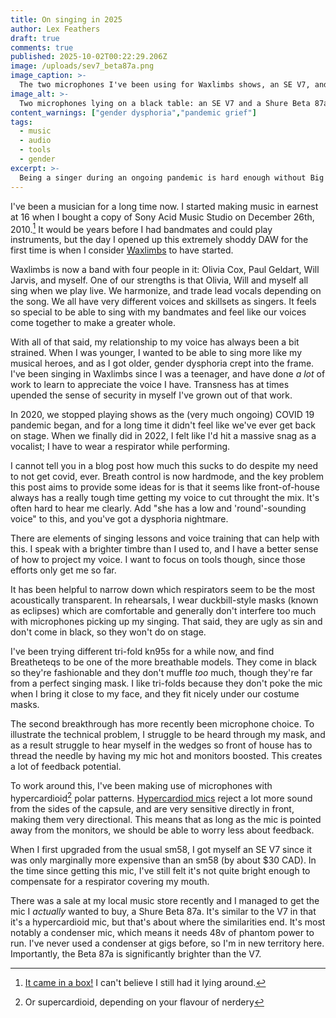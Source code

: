```yaml
---
title: On singing in 2025
author: Lex Feathers
draft: true
comments: true
published: 2025-10-02T00:22:29.206Z
image: /uploads/sev7_beta87a.png
image_caption: >- 
  The two microphones I've been using for Waxlimbs shows, an SE V7, and more recently a Shure Beta 87a
image_alt: >-
  Two microphones lying on a black table: an SE V7 and a Shure Beta 87a
content_warnings: ["gender dysphoria","pandemic grief"]
tags:
  - music
  - audio
  - tools
  - gender
excerpt: >-
  Being a singer during an ongoing pandemic is hard enough without Big Feelings being part of the mix.
---
```


<!-- 
1. brief overview of band, current band makeup and my role
2. the problem: timbre and how that plays with a mask
3. how mic choice can help, and which mask types are more acoustically transparent 
-->

I've been a musician for a long time now. I started making music in earnest at 16 when I bought a copy of Sony Acid Music Studio on December 26th, 2010.[^1] It would be years before I had bandmates and could play instruments, but the day I opened up this extremely shoddy DAW for the first time is when I consider [Waxlimbs](https://waxlimbs.com) to have started.

Waxlimbs is now a band with four people in it: Olivia Cox, Paul Geldart, Will Jarvis, and myself. One of our strengths is that Olivia, Will and myself all sing when we play live. We harmonize, and trade lead vocals depending on the song. We all have very different voices and skillsets as singers. It feels so special to be able to sing with my bandmates and feel like our voices come together to make a greater whole.

With all of that said, my relationship to my voice has always been a bit strained. When I was younger, I wanted to be able to sing more like my musical heroes, and as I got older, gender dysphoria crept into the frame. I've been singing in Waxlimbs since I was a teenager, and have done _a lot_ of work to learn to appreciate the voice I have. Transness has at times upended the sense of security in myself I've grown out of that work.

In 2020, we stopped playing shows as the (very much ongoing) COVID 19 pandemic began, and for a long time it didn't feel like we've ever get back on stage. When we finally did in 2022, I felt like I'd hit a massive snag as a vocalist; I have to wear a respirator while performing.

I cannot tell you in a blog post how much this sucks to do despite my need to not get covid, ever. Breath control is now hardmode, and the key problem this post aims to provide some ideas for is that it seems like front-of-house always has a really tough time getting my voice to cut throught the mix. It's often hard to hear me clearly. Add "she has a low and 'round'-sounding voice" to this, and you've got a dysphoria nightmare.

There are elements of singing lessons and voice training that can help with this. I speak with a brighter timbre than I used to, and I have a better sense of how to project my voice. I want to focus on tools though, since those efforts only get me so far. 

It has been helpful to narrow down which respirators seem to be the most acoustically transparent. In rehearsals, I wear duckbill-style masks (known as eclipses) which are comfortable and generally don't interfere too much with microphones picking up my singing. That said, they are ugly as sin and don't come in black, so they won't do on stage. 

I've been trying different tri-fold kn95s for a while now, and find Breatheteqs to be one of the more breathable models. They come in black so they're fashionable and they don't muffle _too_ much, though they're far from a perfect singing mask. I like tri-folds because they don't poke the mic when I bring it close to my face, and they fit nicely under our costume masks.

The second breakthrough has more recently been microphone choice. To illustrate the technical problem, I struggle to be heard through my mask, and as a result struggle to hear myself in the wedges so front of house has to thread the needle by having my mic hot and monitors boosted. This creates a lot of feedback potential. 

To work around this, I've been making use of microphones with hypercardioid[^2] polar patterns. [Hypercardiod mics](https://mynewmicrophone.com/what-is-a-hypercardioid-microphone-polar-pattern-mic-examples/) reject a lot more sound from the sides of the capsule, and are very sensitive directly in front,  making them very directional. This means that as long as the mic is pointed away from the monitors, we should be able to worry less about feedback.

When I first upgraded from the usual sm58, I got myself an SE V7 since it was only marginally more expensive than an sm58 (by about $30 CAD). In the time since getting this mic, I've still felt it's not quite bright enough to compensate for a respirator covering my mouth. 

There was a sale at my local music store recently and I managed to get the mic I _actually_ wanted to buy, a Shure Beta 87a. It's similar to the V7 in that it's a hypercardioid mic, but that's about where the similarities end. It's most notably a condenser mic, which means it needs 48v of phantom power to run. I've never used a condenser at gigs before, so I'm in new territory here. Importantly, the Beta 87a is significantly brighter than the V7. 



[^1]: [It came in a box!](/uploads/acidmusicstudiobox.jpg) I can't believe I still had it lying around.
[^2]: Or supercardioid, depending on your flavour of nerdery